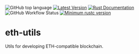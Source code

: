 ![GitHub top language](https://img.shields.io/github/languages/top/ccmlm/eth-utils)
[![Latest Version](https://img.shields.io/crates/v/eth-utils.svg)](https://crates.io/crates/eth-utils)
[![Rust Documentation](https://img.shields.io/badge/api-rustdoc-blue.svg)](https://docs.rs/eth-utils)
![GitHub Workflow Status](https://img.shields.io/github/workflow/status/ccmlm/eth-utils/Rust)
[![Minimum rustc version](https://img.shields.io/badge/rustc-1.59+-lightgray.svg)](https://github.com/rust-random/rand#rust-version-requirements)

# eth-utils

Utils for developing ETH-compatible blockchain.
